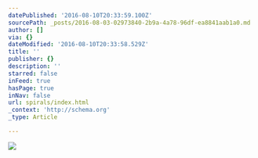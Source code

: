 ```yaml
---
datePublished: '2016-08-10T20:33:59.100Z'
sourcePath: _posts/2016-08-03-02973840-2b9a-4a78-96df-ea8841aab1a0.md
author: []
via: {}
dateModified: '2016-08-10T20:33:58.529Z'
title: ''
publisher: {}
description: ''
starred: false
inFeed: true
hasPage: true
inNav: false
url: spirals/index.html
_context: 'http://schema.org'
_type: Article

---
```

![](https://the-grid-user-content.s3-us-west-2.amazonaws.com/e5aea003-8c74-473f-bf01-ad0e0e90a803.jpg)